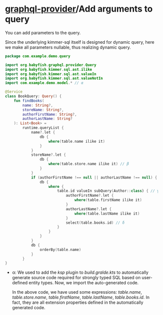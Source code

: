 # [graphql-provider](https://github.com/babyfish-ct/graphql-provider)/Add arguments to query

You can add parameters to the query.

Since the underlying kimmer-sql itself is designed for dynamic query, here we make all parameters nullable, thus realizing dynamic query.

```kt
package com.example.demo.query

import org.babyfish.graphql.provider.Query
import org.babyfish.kimmer.sql.ast.ilike
import org.babyfish.kimmer.sql.ast.valueIn
import org.babyfish.kimmer.sql.ast.valueNotIn
import com.example.demo.model.* // α

@Service
class BookQuery: Query() {
    fun findBooks(
        name: String?,
        storeName: String?,
        authorFirstName: String?,
        authorLastName: String?
    ): List<Book> =
        runtime.queryList {
            name?.let {
                db {
                    where(table.name ilike it)
                }
            }
            storeName?.let { 
                db {
                    where(table.store.name ilike it) // β
                }
            }
            if (authorFirstName !== null || authorLastName !== null) { 
                db { 
                    where { 
                        table.id valueIn subQuery(Author::class) { // γ
                            authorFirstName?.let { 
                                where(table.firstName ilike it)
                            }
                            authorLastName?.let {
                                where(table.lastName ilike it)
                            }
                            select(table.books.id) // δ
                        }
                    }
                }
            }
            db {
                orderBy(table.name)
            }
        }
}
```

- α: We used to add the *ksp* plugin to *build.gralde.kts* to automatically generate source code required for strongly typed SQL based on user-defined entity types. Now, we import the auto-generated code.

    In the above code, we have used some expressions: *table.name*, *table.store.name*, *table.firstName*, *table.lastName*, *table.books.id*. In fact, they are all extension properties defined in the automatically generated code.
